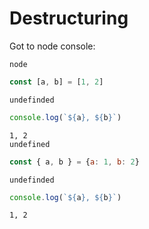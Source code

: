 # Destructuring

Got to node console:

```shell
node
```

```js
const [a, b] = [1, 2]
```
```output
undefinded
```

```js
console.log(`${a}, ${b}`)
```
```output
1, 2
undefined
```

```js
const { a, b } = {a: 1, b: 2}
```
```output
undefinded
```

```js
console.log(`${a}, ${b}`)
```
```output
1, 2
```

